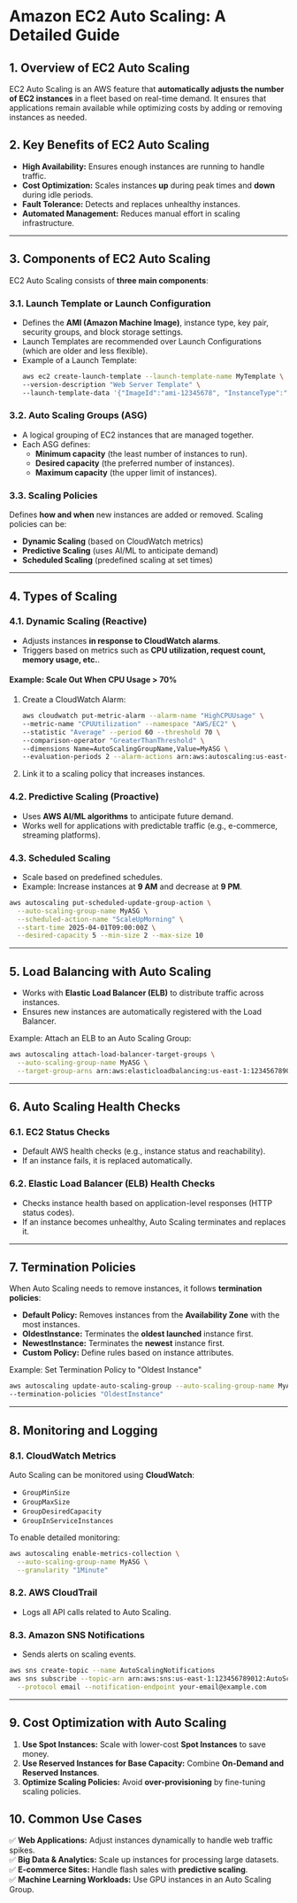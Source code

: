 # **Amazon EC2 Auto Scaling: A Detailed Guide**

## **1. Overview of EC2 Auto Scaling**
EC2 Auto Scaling is an AWS feature that **automatically adjusts the number of EC2 instances** in a fleet based on real-time demand. It ensures that applications remain available while optimizing costs by adding or removing instances as needed.

## **2. Key Benefits of EC2 Auto Scaling**
- **High Availability:** Ensures enough instances are running to handle traffic.
- **Cost Optimization:** Scales instances **up** during peak times and **down** during idle periods.
- **Fault Tolerance:** Detects and replaces unhealthy instances.
- **Automated Management:** Reduces manual effort in scaling infrastructure.

---

## **3. Components of EC2 Auto Scaling**
EC2 Auto Scaling consists of **three main components**:

### **3.1. Launch Template or Launch Configuration**
- Defines the **AMI (Amazon Machine Image)**, instance type, key pair, security groups, and block storage settings.
- Launch Templates are recommended over Launch Configurations (which are older and less flexible).
- Example of a Launch Template:
  ```bash
  aws ec2 create-launch-template --launch-template-name MyTemplate \
  --version-description "Web Server Template" \
  --launch-template-data '{"ImageId":"ami-12345678", "InstanceType":"t3.medium"}'
  ```

### **3.2. Auto Scaling Groups (ASG)**
- A logical grouping of EC2 instances that are managed together.
- Each ASG defines:
  - **Minimum capacity** (the least number of instances to run).
  - **Desired capacity** (the preferred number of instances).
  - **Maximum capacity** (the upper limit of instances).

### **3.3. Scaling Policies**
Defines **how and when** new instances are added or removed. Scaling policies can be:
- **Dynamic Scaling** (based on CloudWatch metrics)
- **Predictive Scaling** (uses AI/ML to anticipate demand)
- **Scheduled Scaling** (predefined scaling at set times)

---

## **4. Types of Scaling**
### **4.1. Dynamic Scaling (Reactive)**
- Adjusts instances **in response to CloudWatch alarms**.
- Triggers based on metrics such as **CPU utilization, request count, memory usage, etc.**.

#### **Example: Scale Out When CPU Usage > 70%**
1. Create a CloudWatch Alarm:
   ```bash
   aws cloudwatch put-metric-alarm --alarm-name "HighCPUUsage" \
   --metric-name "CPUUtilization" --namespace "AWS/EC2" \
   --statistic "Average" --period 60 --threshold 70 \
   --comparison-operator "GreaterThanThreshold" \
   --dimensions Name=AutoScalingGroupName,Value=MyASG \
   --evaluation-periods 2 --alarm-actions arn:aws:autoscaling:us-east-1:123456789012:scalingPolicy:abcdefg
   ```

2. Link it to a scaling policy that increases instances.

### **4.2. Predictive Scaling (Proactive)**
- Uses **AWS AI/ML algorithms** to anticipate future demand.
- Works well for applications with predictable traffic (e.g., e-commerce, streaming platforms).

### **4.3. Scheduled Scaling**
- Scale based on predefined schedules.
- Example: Increase instances at **9 AM** and decrease at **9 PM**.

```bash
aws autoscaling put-scheduled-update-group-action \
  --auto-scaling-group-name MyASG \
  --scheduled-action-name "ScaleUpMorning" \
  --start-time 2025-04-01T09:00:00Z \
  --desired-capacity 5 --min-size 2 --max-size 10
```

---

## **5. Load Balancing with Auto Scaling**
- Works with **Elastic Load Balancer (ELB)** to distribute traffic across instances.
- Ensures new instances are automatically registered with the Load Balancer.

Example: Attach an ELB to an Auto Scaling Group:
```bash
aws autoscaling attach-load-balancer-target-groups \
  --auto-scaling-group-name MyASG \
  --target-group-arns arn:aws:elasticloadbalancing:us-east-1:123456789012:targetgroup/MyTargetGroup/abcdefg
```

---

## **6. Auto Scaling Health Checks**
### **6.1. EC2 Status Checks**
- Default AWS health checks (e.g., instance status and reachability).
- If an instance fails, it is replaced automatically.

### **6.2. Elastic Load Balancer (ELB) Health Checks**
- Checks instance health based on application-level responses (HTTP status codes).
- If an instance becomes unhealthy, Auto Scaling terminates and replaces it.

---

## **7. Termination Policies**
When Auto Scaling needs to remove instances, it follows **termination policies**:
- **Default Policy:** Removes instances from the **Availability Zone** with the most instances.
- **OldestInstance:** Terminates the **oldest launched** instance first.
- **NewestInstance:** Terminates the **newest** instance first.
- **Custom Policy:** Define rules based on instance attributes.

Example: Set Termination Policy to "Oldest Instance"
```bash
aws autoscaling update-auto-scaling-group --auto-scaling-group-name MyASG \
--termination-policies "OldestInstance"
```

---

## **8. Monitoring and Logging**
### **8.1. CloudWatch Metrics**
Auto Scaling can be monitored using **CloudWatch**:
- `GroupMinSize`
- `GroupMaxSize`
- `GroupDesiredCapacity`
- `GroupInServiceInstances`

To enable detailed monitoring:
```bash
aws autoscaling enable-metrics-collection \
  --auto-scaling-group-name MyASG \
  --granularity "1Minute"
```

### **8.2. AWS CloudTrail**
- Logs all API calls related to Auto Scaling.

### **8.3. Amazon SNS Notifications**
- Sends alerts on scaling events.
```bash
aws sns create-topic --name AutoScalingNotifications
aws sns subscribe --topic-arn arn:aws:sns:us-east-1:123456789012:AutoScalingNotifications \
  --protocol email --notification-endpoint your-email@example.com
```

---

## **9. Cost Optimization with Auto Scaling**
1. **Use Spot Instances:** Scale with lower-cost **Spot Instances** to save money.
2. **Use Reserved Instances for Base Capacity:** Combine **On-Demand and Reserved Instances**.
3. **Optimize Scaling Policies:** Avoid **over-provisioning** by fine-tuning scaling policies.


## **10. Common Use Cases**
✅ **Web Applications:** Adjust instances dynamically to handle web traffic spikes.  
✅ **Big Data & Analytics:** Scale up instances for processing large datasets.  
✅ **E-commerce Sites:** Handle flash sales with **predictive scaling**.  
✅ **Machine Learning Workloads:** Use GPU instances in an Auto Scaling Group.  

